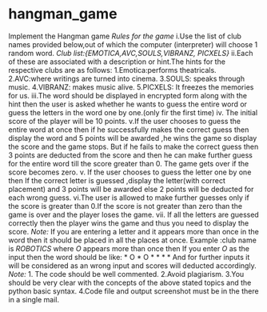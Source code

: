 # hangman_game
 Implement the Hangman game  *Rules for the game* i.Use the list of club names provided below,out of which the computer (interpreter) will choose 1 random word. _Club list:{EMOTICA,AVC,SOULS,VIBRANZ, PICXELS}_  ii.Each of these are associated with a description or hint.The hints for the respective clubs are as follows: 1.Emotica:performs theatricals. 2.AVC:where writings are turned into cinema. 3.SOULS: speaks through music. 4.VIBRANZ: makes music alive. 5.PICXELS: It freezes the  memories for us.   iii.The word should be displayed  in encrypted form along with the hint then the user is asked whether he wants to guess the entire word or guess the letters in the word one by one.(only fir the first time)  iv. The initial score of the player will be 10 points.  v.If the user chooses to guess the entire word at once   then if he successfully makes the correct guess then display the word and 5 points will be awarded ,he wins the game so display the score and the game stops. But if he fails to make the correct guess then 3 points are deducted from the score and then he can make further guess for the entire word till the score greater than 0. The game gets over if the score becomes zero.  v. If the user chooses to guess the letter one by one then If the correct letter is guessed ,display the letter(with correct placement) and 3 points will be awarded else 2 points will be deducted for each wrong guess.  vi.The user is allowed  to make further guesses only if the score is greater than 0.If the score is not greater than zero than the game is over and the player loses  the game.  vii. If all the letters are guessed  correctly  then the player wins the game and thus you need to display the score.  *Note:* If you are entering a letter and it appears more than once in the word then it should be placed in all the places at once.  Example :club name is *ROBOTICS* where *O* appears more than once then    If  you enter *O* as the input then the word should be like:  * O * O * * * * And for further inputs  it will be considered as an wrong input and scores will  deducted accordingly.  *Note:* 1. The code should be well  commented. 2.Avoid plagiarism. 3.You should be very clear with the concepts of the above stated topics and the python basic syntax. 4.Code file and output screenshot must be in the there in a single mail.
